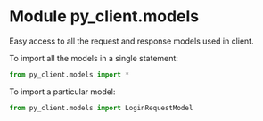 Module py_client.models
=======================
Easy access to all the request and response models used in client. 

To import all the models in a single statement:
```py
from py_client.models import *
```

To import a particular model:
```py
from py_client.models import LoginRequestModel
```